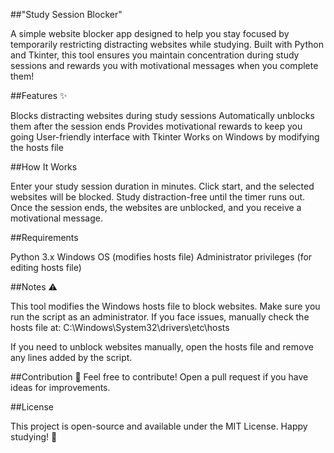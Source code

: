 ##"Study Session Blocker" 

A simple website blocker app designed to help you stay focused by temporarily restricting distracting websites while studying. Built with Python and Tkinter, this tool ensures you maintain concentration during study sessions and rewards you with motivational messages when you complete them!

##Features ✨

Blocks distracting websites during study sessions
Automatically unblocks them after the session ends
Provides motivational rewards to keep you going
User-friendly interface with Tkinter
Works on Windows by modifying the hosts file

##How It Works 

Enter your study session duration in minutes.
Click start, and the selected websites will be blocked.
Study distraction-free until the timer runs out.
Once the session ends, the websites are unblocked, and you receive a motivational message.


##Requirements 

Python 3.x
Windows OS (modifies hosts file)
Administrator privileges (for editing hosts file)


##Notes ⚠

This tool modifies the Windows hosts file to block websites. Make sure you run the script as an administrator.
If you face issues, manually check the hosts file at:
C:\Windows\System32\drivers\etc\hosts

If you need to unblock websites manually, open the hosts file and remove any lines added by the script.

##Contribution 🤝
Feel free to contribute! Open a pull request if you have ideas for improvements.

##License 

This project is open-source and available under the MIT License.
Happy studying! 🎯






